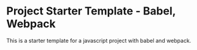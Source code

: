 # Project Starter Template - Babel, Webpack

This is a starter template for a javascript project with babel and webpack.
